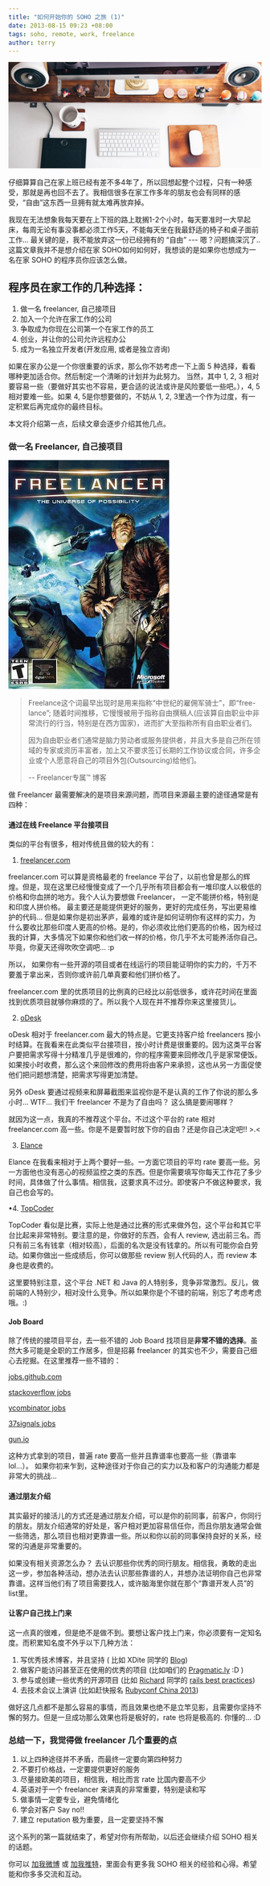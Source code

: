 ```yaml
---
title: "如何开始你的 SOHO 之旅 (1)"
date: 2013-08-15 09:23 +08:00
tags: soho, remote, work, freelance
author: terry
---
```


![](/images/soho.jpg)
 
仔细算算自己在家上班已经有差不多4年了，所以回想起整个过程，只有一种感受，那就是再也回不去了。我相信很多在家工作多年的朋友也会有同样的感受，“自由”这东西一旦拥有就太难再放弃掉。
 
我现在无法想象我每天要在上下班的路上耽搁1-2个小时，每天要准时一大早起床，每周无论有事没事都必须工作5天，不能每天坐在我最舒适的椅子和桌子面前工作... 最关键的是，我不能放弃这一份已经拥有的 “自由” --- 嗯？问题搞深沉了.. 这篇文章我并不是想介绍在家 SOHO如何如何好，我想谈的是如果你也想成为一名在家 SOHO 的程序员你应该怎么做。
 
## 程序员在家工作的几种选择：
 
1.  做一名 freelancer, 自己接项目
2.  加入一个允许在家工作的公司
3.  争取成为你现在公司第一个在家工作的员工
4.  创业，并让你的公司允许远程办公
5.  成为一名独立开发者(开发应用, 或者是独立咨询)
 
如果在家办公是一个你很重要的诉求，那么你不妨考虑一下上面 5 种选择，看看哪种更加适合你。然后制定一个清晰的计划并为此努力。 当然，其中 1, 2, 3 相对要容易一些（要做好其实也不容易，更合适的说法或许是风险要低一些吧。），4, 5相对要难一些。如果 4, 5是你想要做的，不妨从 1, 2, 3里选一个作为过度，有一定积累后再完成你的最终目标。
 
本文将介绍第一点，后续文章会逐步介绍其他几点。
 
### 做一名 Freelancer, 自己接项目
 
![](/images/freelancer.jpg)
 
> Freelance这个词最早出现时是用来指称“中世纪的雇佣军骑士”，即“free-lance”; 随着时间推移，它慢慢被用于指称自由撰稿人(应该算自由职业中非常流行的行当，特别是在西方国家)，进而扩大至指称所有自由职业者们。
>
> 因为自由职业者们通常是脑力劳动者或服务提供者，并且大多是自己所在领域的专家或资历丰富者，加上又不要求签订长期的工作协议或合同，许多企业或个人愿意将自己的项目外包(Outsourcing)给他们。
>
> -- Freelancer专属™ 博客
 
做 Freelancer 最需要解决的是项目来源问题，而项目来源最主要的途径通常是有四种：
 
#### 通过在线 Freelance 平台接项目
 
类似的平台有很多，相对传统且做的较大的有：
 
1. [freelancer.com](http://www.freelancer.com/)
 
freelancer.com 可以算是资格最老的 freelance 平台了，以前也曾是那么的辉煌。但是，现在这里已经慢慢变成了一个几乎所有项目都会有一堆印度人以极低的价格和你血拼的地方。我个人认为要想做 Freelancer， 一定不能拼价格，特别是和印度人拼价格。 最主要还是能提供更好的服务，更好的完成任务，写出更易维护的代码...  但是如果你是初出茅庐，最难的或许是如何证明你有这样的实力，为什么要收比那些印度人更高的价格。是的，你必须收比他们更高的价格，因为经过我的计算，大多情况下如果你和他们收一样的价格，你几乎不太可能养活你自己。毕竟，你夏天还得吹吹空调吧... :p
 
所以， 如果你有一些开源的项目或者在线运行的项目能证明你的实力的，千万不要羞于拿出来，否则你或许前几单真要和他们拼价格了。
 
freelancer.com 里的优质项目的比例真的已经比以前低很多，或许花时间在里面找到优质项目就够你麻烦的了。所以我个人现在并不推荐你来这里接货儿。
 
2. [oDesk](https://www.odesk.com/)
 
oDesk 相对于 freelancer.com 最大的特点是。它更支持客户给 freelancers 按小时结算。在我看来在此类似平台接项目，按小时计费是很重要的。因为这类平台客户要把需求写得十分精准几乎是很难的，你的程序需要来回修改几乎是家常便饭。如果按小时收费，那么这个来回修改的费用将由客户来承担，这也从另一方面促使他们把问题想清楚，把需求写得更加清楚。
 
另外 oDesk 要通过视频来和屏幕截图来监视你是不是认真的工作了你说的那么多小时... WTF... 我们干 freelancer 不是为了自由吗？ 这么搞是要闹哪样？
 
就因为这一点，我真的不推荐这个平台。不过这个平台的 rate 相对 freelancer.com 高一些。你是不是要暂时放下你的自由？还是你自己决定吧!! \>.\<
 
3. [Elance](https://www.elance.com/)
 
Elance 在我看来相对于上两个要好一些。一方面它项目的平均 rate 要高一些。另一方面他也没有恶心的视频监控之类的东西。但是你需要填写你每天工作花了多少时间，具体做了什么事情。相信我，这要求真不过分。即使客户不做这种要求，我自己也会写的。
 
•4. [TopCoder](http://www.topcoder.com/)
 
TopCoder 看似是比赛，实际上他是通过比赛的形式来做外包，这个平台和其它平台比起来非常特别。要注意的是，你做好的东西，会有人 review, 选出前三名。而只有前三名有钱拿（相对较高），后面的名次是没有钱拿的。所以有可能你会白劳动。如果你做出一些成绩后，你可以做那些 review 别人代码的人，而 review 本身也是收费的。
 
这里要特别注意，这个平台 .NET 和 Java 的人特别多，竞争非常激烈。反儿，做前端的人特别少，相对没什么竞争。所以如果你是个不错的前端，别忘了考虑考虑哦。:)
 
#### Job Board
 
除了传统的接项目平台，去一些不错的 Job Board 找项目是**非常不错的选择**。虽然大多可能是全职的工作居多，但是招募 freelancer 的其实也不少，需要自己细心去挖掘。在这里推荐一些不错的：
 
[jobs.github.com](https://jobs.github.com/)
 
[stackoverflow jobs](http://careers.stackoverflow.com/jobs)
 
[ycombinator jobs](https://news.ycombinator.com/jobs)
 
[37signals jobs](http://jobs.37signals.com/)
 
[gun.io](http://gun.io/)
 
这种方式拿到的项目，普遍 rate 要高一些并且靠谱率也要高一些（靠谱率 lol...）。 如果你初来乍到，这种途径对于你自己的实力以及和客户的沟通能力都是非常大的挑战...
 
#### 通过朋友介绍
 
其实最好的接活儿的方式还是通过朋友介绍，可以是你的前同事，前客户，你同行的朋友。朋友介绍通常的好处是，客户相对更加容易信任你，而且你朋友通常会做一些筛选，那么项目也相对更靠谱一些。所以和你以前的同事保持良好的关系，经常的沟通是非常重要的。
 
如果没有相关资源怎么办？ 去认识那些你优秀的同行朋友。相信我，勇敢的走出这一步，参加各种活动，想办法去认识那些靠谱的人，并想办法证明你自己也非常靠谱。这样当他们有了项目需要找人，或许脑海里你就在那个“靠谱开发人员”的list里。
 
#### 让客户自己找上门来
 
这一点真的很难，但是绝不是做不到。要想让客户找上门来，你必须要有一定知名度。而积累知名度不外乎以下几种方法：
 
1.  写优秀技术博客，并且坚持 ( 比如 XDite 同学的 [Blog](http://blog.xdite.net/))
2.  做客户能访问甚至正在使用的优秀的项目 (比如咱们的 [Pragmatic.ly](https://pragmatic.ly) :D )
3.  参与或创建一些优秀的开源项目 (比如 [Richard](http://blog.huangzhimin.com/) 同学的 [rails best practices](https://github.com/railsbp/rails_best_practices))
4.  去技术会议上演讲 (比如赶快报名 [Rubyconf China 2013](http://rubyconfchina.org/))
 
做好这几点都不是那么容易的事情，而且效果也绝不是立竿见影，且需要你坚持不懈的努力。但是一旦成功那么效果也将是极好的，rate 也将是极高的. 你懂的... :D
 
### 总结一下，我觉得做 freelancer 几个重要的点
 
1.  以上四种途径并不矛盾，而最终一定要向第四种努力
2.  不要打价格战，一定要提供更好的服务
3.  尽量接欧美的项目，相信我，相比而言 rate 比国内要高不少
4.  英语对于一个 freelancer 来讲真的非常重要，特别是读和写
5.  做事情一定要专业，避免情绪化
6.  学会对客户 Say no!!
7.  建立 reputation 极为重要，且一定要坚持不懈
 
这个系列的第一篇就结束了，希望对你有所帮助，以后还会继续介绍 SOHO 相关的话题。
 
你可以 [加我微博](http://weibo.com/poshboytl) 或 [加我推特](https://twitter.com/poshboytl)，里面会有更多我 SOHO 相关的经验和心得。希望能和你多多交流和互动。
